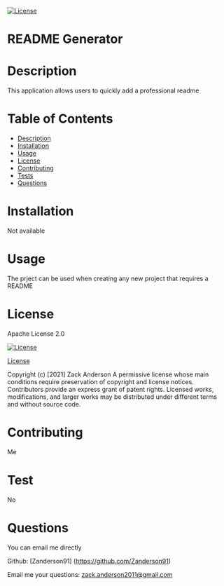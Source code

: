

  [![License](https://img.shields.io/badge/License-Apache%202.0-blue.svg)](https://opensource.org/licenses/Apache-2.0)


  # README Generator


  
  # Description
  This application allows users to quickly add a professional readme

  # Table of Contents
  - [Description](#Description)
  - [Installation](#Installation)
  - [Usage](#Usage)
  - [License](#License)
  - [Contributing](#Contributing)
  - [Tests](#Test)
  - [Questions](#Questions)

  # Installation 
  Not available

  # Usage
  The prject can be used when creating any new project that requires a README

  # License
  Apache License 2.0

  [![License](https://img.shields.io/badge/License-Apache%202.0-blue.svg)](https://opensource.org/licenses/Apache-2.0)

  [License](https://opensource.org/licenses/Apache-2.0)

  Copyright (c) [2021] Zack Anderson 
  A permissive license whose main conditions require preservation of copyright and license notices. Contributors provide an express grant of patent rights. Licensed works, modifications, and larger works may be distributed under different terms and without source code.


  # Contributing 
  Me

  # Test
  No

  # Questions
  You can email me directly

  Github: [Zanderson91] (https://github.com/Zanderson91)


  Email me your questions: zack.anderson2011@gmail.com

